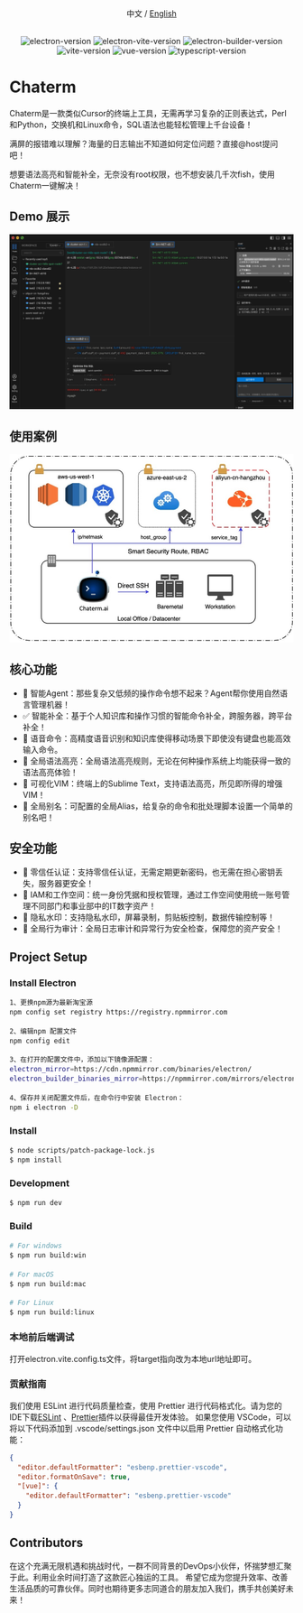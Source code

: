 <div align="center">
  中文 / <a href="./README.md">English</a> 
</div>
<br>
<p align="center">
<img src="https://img.shields.io/github/package-json/dependency-version/chaterm/Chaterm/dev/electron" alt="electron-version">
<img src="https://img.shields.io/github/package-json/dependency-version/chaterm/Chaterm/dev/electron-vite" alt="electron-vite-version" />
<img src="https://img.shields.io/github/package-json/dependency-version/chaterm/Chaterm/dev/electron-builder" alt="electron-builder-version" />
<img src="https://img.shields.io/github/package-json/dependency-version/chaterm/Chaterm/dev/vite" alt="vite-version" />
<img src="https://img.shields.io/github/package-json/dependency-version/chaterm/Chaterm/dev/vue" alt="vue-version" />
<img src="https://img.shields.io/github/package-json/dependency-version/chaterm/Chaterm/dev/typescript" alt="typescript-version" />
</p>

# Chaterm

Chaterm是一款类似Cursor的终端上工具，无需再学习复杂的正则表达式，Perl和Python，交换机和Linux命令，SQL语法也能轻松管理上千台设备！

满屏的报错难以理解？海量的日志输出不知道如何定位问题？直接@host提问吧！

想要语法高亮和智能补全，无奈没有root权限，也不想安装几千次fish，使用Chaterm一键解决！

## Demo 展示

![Preview image](resources/demo.jpg)

## 使用案例

![Preview image](resources/deploy.jpg)

## 核心功能

- 🤖️ 智能Agent：那些复杂又低频的操作命令想不起来？Agent帮你使用自然语言管理机器！
- ✅ 智能补全：基于个人知识库和操作习惯的智能命令补全，跨服务器，跨平台补全！
- 💬 语音命令：高精度语音识别和知识库使得移动场景下即使没有键盘也能高效输入命令。
- 🌟 全局语法高亮：全局语法高亮规则，无论在何种操作系统上均能获得一致的语法高亮体验！
- 📄 可视化VIM：终端上的Sublime Text，支持语法高亮，所见即所得的增强VIM！
- 🎹 全局别名：可配置的全局Alias，给复杂的命令和批处理脚本设置一个简单的别名吧！

## 安全功能

- 🔐 零信任认证：支持零信任认证，无需定期更新密码，也无需在担心密钥丢失，服务器更安全！
- 💼 IAM和工作空间：统一身份凭据和授权管理，通过工作空间使用统一账号管理不同部门和事业部中的IT数字资产！
- 🔏 隐私水印：支持隐私水印，屏幕录制，剪贴板控制，数据传输控制等！
- 🔎 全局行为审计：全局日志审计和异常行为安全检查，保障您的资产安全！

## Project Setup

### Install Electron

```sh
1、更换npm源为最新淘宝源
npm config set registry https://registry.npmmirror.com

2、编辑npm 配置文件
npm config edit

3、在打开的配置文件中，添加以下镜像源配置：
electron_mirror=https://cdn.npmmirror.com/binaries/electron/
electron_builder_binaries_mirror=https://npmmirror.com/mirrors/electron-builder-binaries/

4、保存并关闭配置文件后，在命令行中安装 Electron：
npm i electron -D

```

### Install

```bash
$ node scripts/patch-package-lock.js
$ npm install
```

### Development

```bash
$ npm run dev
```

### Build

```bash
# For windows
$ npm run build:win

# For macOS
$ npm run build:mac

# For Linux
$ npm run build:linux
```

### 本地前后端调试

<p>打开electron.vite.config.ts文件，将target指向改为本地url地址即可。</p>

### 贡献指南

我们使用 ESLint 进行代码质量检查，使用 Prettier 进行代码格式化。请为您的IDE下载[ESLint](https://marketplace.visualstudio.com/items?itemName=dbaeumer.vscode-eslint) 、[Prettier](https://marketplace.visualstudio.com/items?itemName=esbenp.prettier-vscode)插件以获得最佳开发体验。
如果您使用 VSCode，可以将以下代码添加到 .vscode/settings.json 文件中以启用 Prettier 自动格式化功能：

```json
{
  "editor.defaultFormatter": "esbenp.prettier-vscode",
  "editor.formatOnSave": true,
  "[vue]": {
    "editor.defaultFormatter": "esbenp.prettier-vscode"
  }
}
```

## Contributors

在这个充满无限机遇和挑战时代，一群不同背景的DevOps小伙伴，怀揣梦想汇聚于此。利用业余时间打造了这款匠心独运的工具。
希望它成为您提升效率、改善生活品质的可靠伙伴。同时也期待更多志同道合的朋友加入我们，携手共创美好未来！
